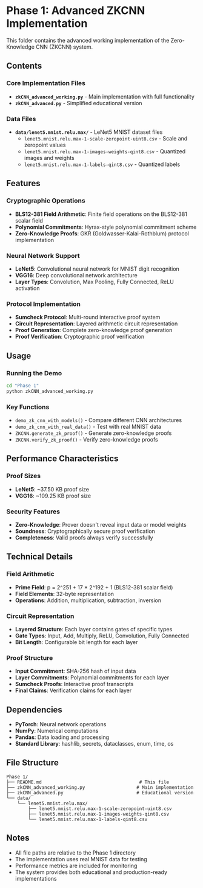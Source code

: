 # Phase 1: Advanced ZKCNN Implementation

This folder contains the advanced working implementation of the Zero-Knowledge CNN (ZKCNN) system.

## Contents

### Core Implementation Files
- **`zkCNN_advanced_working.py`** - Main implementation with full functionality
- **`zkCNN_advanced.py`** - Simplified educational version

### Data Files
- **`data/lenet5.mnist.relu.max/`** - LeNet5 MNIST dataset files
  - `lenet5.mnist.relu.max-1-scale-zeropoint-uint8.csv` - Scale and zeropoint values
  - `lenet5.mnist.relu.max-1-images-weights-qint8.csv` - Quantized images and weights
  - `lenet5.mnist.relu.max-1-labels-qint8.csv` - Quantized labels

## Features

### Cryptographic Operations
- **BLS12-381 Field Arithmetic**: Finite field operations on the BLS12-381 scalar field
- **Polynomial Commitments**: Hyrax-style polynomial commitment scheme
- **Zero-Knowledge Proofs**: GKR (Goldwasser-Kalai-Rothblum) protocol implementation

### Neural Network Support
- **LeNet5**: Convolutional neural network for MNIST digit recognition
- **VGG16**: Deep convolutional network architecture
- **Layer Types**: Convolution, Max Pooling, Fully Connected, ReLU activation

### Protocol Implementation
- **Sumcheck Protocol**: Multi-round interactive proof system
- **Circuit Representation**: Layered arithmetic circuit representation
- **Proof Generation**: Complete zero-knowledge proof generation
- **Proof Verification**: Cryptographic proof verification

## Usage

### Running the Demo
```bash
cd "Phase 1"
python zkCNN_advanced_working.py
```

### Key Functions
- `demo_zk_cnn_with_models()` - Compare different CNN architectures
- `demo_zk_cnn_with_real_data()` - Test with real MNIST data
- `ZKCNN.generate_zk_proof()` - Generate zero-knowledge proofs
- `ZKCNN.verify_zk_proof()` - Verify zero-knowledge proofs

## Performance Characteristics

### Proof Sizes
- **LeNet5**: ~37.50 KB proof size
- **VGG16**: ~109.25 KB proof size

### Security Features
- **Zero-Knowledge**: Prover doesn't reveal input data or model weights
- **Soundness**: Cryptographically secure proof verification
- **Completeness**: Valid proofs always verify successfully

## Technical Details

### Field Arithmetic
- **Prime Field**: p = 2^251 + 17 * 2^192 + 1 (BLS12-381 scalar field)
- **Field Elements**: 32-byte representation
- **Operations**: Addition, multiplication, subtraction, inversion

### Circuit Representation
- **Layered Structure**: Each layer contains gates of specific types
- **Gate Types**: Input, Add, Multiply, ReLU, Convolution, Fully Connected
- **Bit Length**: Configurable bit length for each layer

### Proof Structure
- **Input Commitment**: SHA-256 hash of input data
- **Layer Commitments**: Polynomial commitments for each layer
- **Sumcheck Proofs**: Interactive proof transcripts
- **Final Claims**: Verification claims for each layer

## Dependencies

- **PyTorch**: Neural network operations
- **NumPy**: Numerical computations
- **Pandas**: Data loading and processing
- **Standard Library**: hashlib, secrets, dataclasses, enum, time, os

## File Structure

```
Phase 1/
├── README.md                                    # This file
├── zkCNN_advanced_working.py                   # Main implementation
├── zkCNN_advanced.py                           # Educational version
└── data/
    └── lenet5.mnist.relu.max/
        ├── lenet5.mnist.relu.max-1-scale-zeropoint-uint8.csv
        ├── lenet5.mnist.relu.max-1-images-weights-qint8.csv
        └── lenet5.mnist.relu.max-1-labels-qint8.csv
```

## Notes

- All file paths are relative to the Phase 1 directory
- The implementation uses real MNIST data for testing
- Performance metrics are included for monitoring
- The system provides both educational and production-ready implementations


